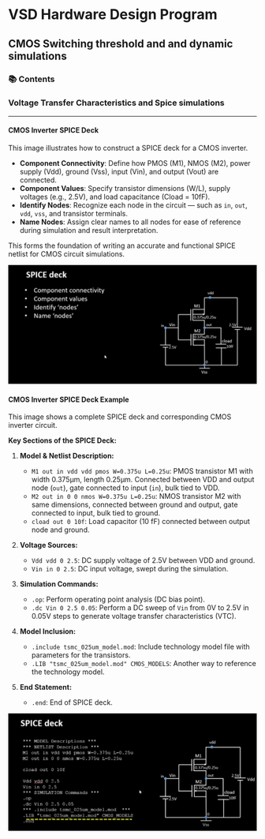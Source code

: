# VSD Hardware Design Program

## CMOS Switching threshold and and dynamic simulations

### 📚 Contents


### Voltage Transfer Characteristics and Spice simulations
------------------------------
#### CMOS Inverter SPICE Deck

This image illustrates how to construct a SPICE deck for a CMOS inverter.

- **Component Connectivity**: Define how PMOS (M1), NMOS (M2), power supply (Vdd), ground (Vss), input (Vin), and output (Vout) are connected.
- **Component Values**: Specify transistor dimensions (W/L), supply voltages (e.g., 2.5V), and load capacitance (Cload = 10fF).
- **Identify Nodes**: Recognize each node in the circuit — such as `in`, `out`, `vdd`, `vss`, and transistor terminals.
- **Name Nodes**: Assign clear names to all nodes for ease of reference during simulation and result interpretation.

This forms the foundation of writing an accurate and functional SPICE netlist for CMOS circuit simulations.

![Alt Text](Images/1.png)

#### CMOS Inverter SPICE Deck Example

This image shows a complete SPICE deck and corresponding CMOS inverter circuit.

**Key Sections of the SPICE Deck:**

1. **Model & Netlist Description:**
    - `M1 out in vdd vdd pmos W=0.375u L=0.25u`: PMOS transistor M1 with width 0.375µm, length 0.25µm. Connected between VDD and output node (`out`), gate connected to input (`in`), bulk tied to VDD.
    - `M2 out in 0 0 nmos W=0.375u L=0.25u`: NMOS transistor M2 with same dimensions, connected between ground and output, gate connected to input, bulk tied to ground.
    - `cload out 0 10f`: Load capacitor (10 fF) connected between output node and ground.

2. **Voltage Sources:**
    - `Vdd vdd 0 2.5`: DC supply voltage of 2.5V between VDD and ground.
    - `Vin in 0 2.5`: DC input voltage, swept during the simulation.

3. **Simulation Commands:**
    - `.op`: Perform operating point analysis (DC bias point).
    - `.dc Vin 0 2.5 0.05`: Perform a DC sweep of `Vin` from 0V to 2.5V in 0.05V steps to generate voltage transfer characteristics (VTC).

4. **Model Inclusion:**
    - `.include tsmc_025um_model.mod`: Include technology model file with parameters for the transistors.
    - `.LIB "tsmc_025um_model.mod" CMOS_MODELS`: Another way to reference the technology model.

5. **End Statement:**
    - `.end`: End of SPICE deck.

![Alt Text](Images/2.png)

